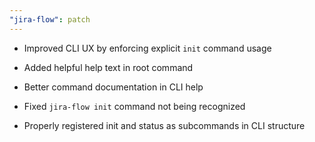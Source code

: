 ```yaml
---
"jira-flow": patch
---
```


- Improved CLI UX by enforcing explicit `init` command usage
- Added helpful help text in root command
- Better command documentation in CLI help

- Fixed `jira-flow init` command not being recognized
- Properly registered init and status as subcommands in CLI structure
